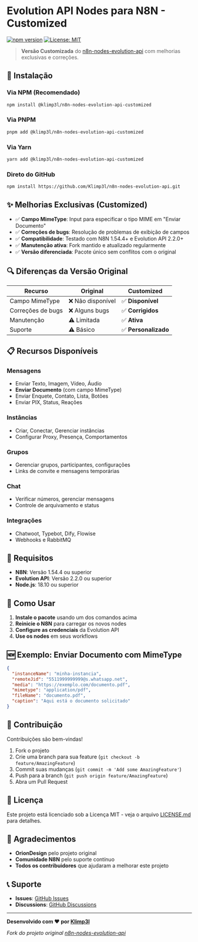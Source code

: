 # Evolution API Nodes para N8N - Customized

[![npm version](https://badge.fury.io/js/%40klimp3l%2Fn8n-nodes-evolution-api-customized.svg)](https://badge.fury.io/js/%40klimp3l%2Fn8n-nodes-evolution-api-customized)
[![License: MIT](https://img.shields.io/badge/License-MIT-yellow.svg)](https://opensource.org/licenses/MIT)

> **Versão Customizada** do [n8n-nodes-evolution-api](https://github.com/oriondesign2015/n8n-nodes-evolution-api) com melhorias exclusivas e correções.

## 🚀 **Instalação**

### **Via NPM (Recomendado)**
```bash
npm install @klimp3l/n8n-nodes-evolution-api-customized
```

### **Via PNPM**
```bash
pnpm add @klimp3l/n8n-nodes-evolution-api-customized
```

### **Via Yarn**
```bash
yarn add @klimp3l/n8n-nodes-evolution-api-customized
```

### **Direto do GitHub**
```bash
npm install https://github.com/Klimp3l/n8n-nodes-evolution-api.git
```

## ✨ **Melhorias Exclusivas (Customized)**

- ✅ **Campo MimeType**: Input para especificar o tipo MIME em "Enviar Documento"
- ✅ **Correções de bugs**: Resolução de problemas de exibição de campos
- ✅ **Compatibilidade**: Testado com N8N 1.54.4+ e Evolution API 2.2.0+
- ✅ **Manutenção ativa**: Fork mantido e atualizado regularmente
- ✅ **Versão diferenciada**: Pacote único sem conflitos com o original

## 🔍 **Diferenças da Versão Original**

| Recurso | Original | Customized |
|---------|----------|------------|
| Campo MimeType | ❌ Não disponível | ✅ **Disponível** |
| Correções de bugs | ❌ Alguns bugs | ✅ **Corrigidos** |
| Manutenção | ⚠️ Limitada | ✅ **Ativa** |
| Suporte | ⚠️ Básico | ✅ **Personalizado** |

## 📋 **Recursos Disponíveis**

### **Mensagens**
- Enviar Texto, Imagem, Vídeo, Áudio
- **Enviar Documento** (com campo MimeType)
- Enviar Enquete, Contato, Lista, Botões
- Enviar PIX, Status, Reações

### **Instâncias**
- Criar, Conectar, Gerenciar instâncias
- Configurar Proxy, Presença, Comportamentos

### **Grupos**
- Gerenciar grupos, participantes, configurações
- Links de convite e mensagens temporárias

### **Chat**
- Verificar números, gerenciar mensagens
- Controle de arquivamento e status

### **Integrações**
- Chatwoot, Typebot, Dify, Flowise
- Webhooks e RabbitMQ

## 🔧 **Requisitos**

- **N8N**: Versão 1.54.4 ou superior
- **Evolution API**: Versão 2.2.0 ou superior
- **Node.js**: 18.10 ou superior

## 📖 **Como Usar**

1. **Instale o pacote** usando um dos comandos acima
2. **Reinicie o N8N** para carregar os novos nodes
3. **Configure as credenciais** da Evolution API
4. **Use os nodes** em seus workflows

## 🆕 **Exemplo: Enviar Documento com MimeType**

```json
{
  "instanceName": "minha-instancia",
  "remoteJid": "5511999999999@s.whatsapp.net",
  "media": "https://exemplo.com/documento.pdf",
  "mimetype": "application/pdf",
  "fileName": "documento.pdf",
  "caption": "Aqui está o documento solicitado"
}
```

## 🤝 **Contribuição**

Contribuições são bem-vindas! 

1. Fork o projeto
2. Crie uma branch para sua feature (`git checkout -b feature/AmazingFeature`)
3. Commit suas mudanças (`git commit -m 'Add some AmazingFeature'`)
4. Push para a branch (`git push origin feature/AmazingFeature`)
5. Abra um Pull Request

## 📄 **Licença**

Este projeto está licenciado sob a Licença MIT - veja o arquivo [LICENSE.md](LICENSE.md) para detalhes.

## 🙏 **Agradecimentos**

- **OrionDesign** pelo projeto original
- **Comunidade N8N** pelo suporte contínuo
- **Todos os contribuidores** que ajudaram a melhorar este projeto

## 📞 **Suporte**

- **Issues**: [GitHub Issues](https://github.com/Klimp3l/n8n-nodes-evolution-api/issues)
- **Discussions**: [GitHub Discussions](https://github.com/Klimp3l/n8n-nodes-evolution-api/discussions)

---

**Desenvolvido com ❤️ por [Klimp3l](https://github.com/Klimp3l)**

*Fork do projeto original [n8n-nodes-evolution-api](https://github.com/oriondesign2015/n8n-nodes-evolution-api)*
